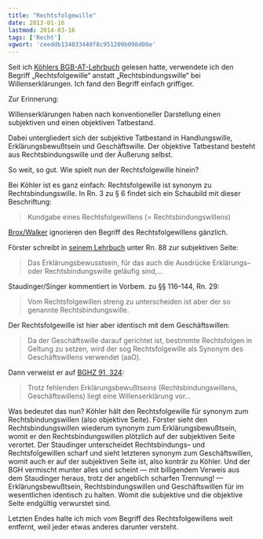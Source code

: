 ```yaml
---
title: "Rechtsfolgewille"
date: 2013-01-16
lastmod: 2014-03-16
tags: ['Recht']
vgwort: 'ceeddb134033440f8c951209b098d00e'
---
```

Seit ich [Köhlers BGB-AT-Lehrbuch](http://www.amazon.de/BGB-Allgemeiner-Teil-Helmut-K%C3%B6hler/dp/3406625959) gelesen hatte, verwendete ich den Begriff „Rechtsfolgewille“ anstatt „Rechtsbindungswille“ bei Willenserklärungen. Ich fand den Begriff einfach griffiger.

Zur Erinnerung:

Willenserklärungen haben nach konventioneller Darstellung einen subjektiven und einen objektiven Tatbestand.

Dabei untergliedert sich der subjektive Tatbestand in Handlungswille, Erklärungsbewußtsein und Geschäftswille. Der objektive Tatbestand besteht aus Rechtsbindungswille und der Äußerung selbst.

So weit, so gut. Wie spielt nun der Rechtsfolgewille hinein?

Bei Köhler ist es ganz einfach: Rechtsfolgewille ist synonym zu Rechtsbindungswille. In Rn. 3 zu § 6 findet sich ein Schaubild mit dieser Beschriftung:

> Kundgabe eines Rechtsfolgewillens (= Rechtsbindungswillens)

[Brox/Walker](http://www.amazon.de/Allgemeiner-Teil-BGB-Hans-Brox/dp/3800639920) ignorieren den Begriff des Rechtsfolgewillens gänzlich.

Förster schreibt in [seinem Lehrbuch](http://www.amazon.de/Allgemeiner-Teil-BGB-Einf%C3%BChrung-Rechtsgebiet/dp/381149693X) unter Rn. 88 zur subjektiven Seite:

> Das Erklärungsbewusstsein, für das auch die Ausdrücke Erklärungs– oder Rechtsbindungswille geläufig sind,…

Staudinger/Singer kommentiert in Vorbem. zu §§ 116–144, Rn. 29:

> Vom Rechtsfolgewillen streng zu unterscheiden ist aber der so genannte Rechtsbindungswille.

Der Rechtsfolgewille ist hier aber identisch mit dem Geschäftswillen:

> Da der Geschäftswille darauf gerichtet ist, bestimmte Rechtsfolgen in Geltung zu setzen, wird der sog Rechtsfolgewille als Synonym des Geschäftswillens verwendet (aaO).

Dann verweist er auf [BGHZ 91, 324](http://dejure.org/dienste/vernetzung/rechtsprechung?Text=BGHZ%2091,%20324):

> Trotz fehlenden Erklärungsbewußtseins (Rechtsbindungswillens, Geschäftswillens) liegt eine Willenserklärung vor…

Was bedeutet das nun? Köhler hält den Rechtsfolgewille für synonym zum Rechtsbindungswillen (also objektive Seite). Förster sieht den Rechtsbindungswillen wiederum synonym zum Erklärungsbewußtsein, womit er den Rechtsbindungswillen plötzlich auf der subjektiven Seite verortet. Der Staudinger unterscheidet Rechtsbindungs– und Rechtsfolgewillen scharf und sieht letzteren synonym zum Geschäftswillen, womit auch er auf der subjektiven Seite ist, also konträr zu Köhler. Und der BGH vermischt munter alles und scheint — mit billigendem Verweis aus dem Staudinger heraus, trotz der angeblich scharfen Trennung! — Erklärungsbewußtsein, Rechtsbindungswillen und Geschäftswillen für im wesentlichen identisch zu halten. Womit die subjektive und die objektive Seite endgültig verwurstet sind.

Letzten Endes halte ich mich vom Begriff des Rechtsfolgewillens weit entfernt, weil jeder etwas anderes darunter versteht.
